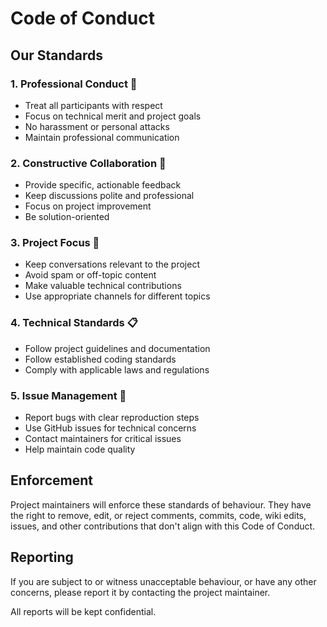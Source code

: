 # Code of Conduct

## Our Standards

### 1. Professional Conduct 👥
- Treat all participants with respect
- Focus on technical merit and project goals
- No harassment or personal attacks
- Maintain professional communication

### 2. Constructive Collaboration 💬
- Provide specific, actionable feedback
- Keep discussions polite and professional
- Focus on project improvement
- Be solution-oriented

### 3. Project Focus 🎯
- Keep conversations relevant to the project
- Avoid spam or off-topic content
- Make valuable technical contributions
- Use appropriate channels for different topics

### 4. Technical Standards 📋
- Follow project guidelines and documentation
- Follow established coding standards
- Comply with applicable laws and regulations

### 5. Issue Management 🚨
- Report bugs with clear reproduction steps
- Use GitHub issues for technical concerns
- Contact maintainers for critical issues
- Help maintain code quality

## Enforcement

Project maintainers will enforce these standards of behaviour. They have the right to remove, edit, or reject comments, commits, code, wiki edits, issues, and other contributions that don't align with this Code of Conduct.

## Reporting

If you are subject to or witness unacceptable behaviour, or have any other concerns, please report it by contacting the project maintainer.

All reports will be kept confidential.
